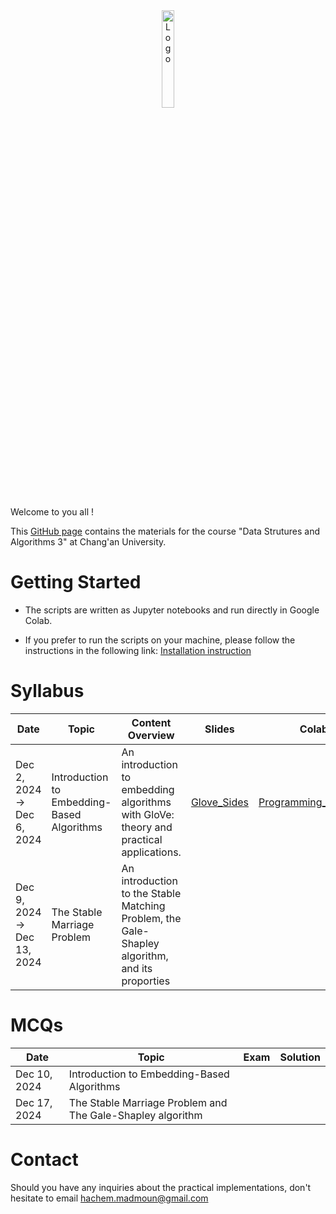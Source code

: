 <div align="center">
    <img src="./images/logo_Changan.png" alt="Logo" width="20%"/>
</div>

Welcome to you all !

This [GitHub page](https://hm-ai.github.io/Data_Structures_Algorithms/) contains the materials for the course "Data Strutures and Algorithms 3" at Chang'an University.

# Getting Started
* The scripts are written as Jupyter notebooks and run directly in Google Colab.

* If you prefer to run the scripts on your machine, please follow the instructions in the following link: [Installation instruction](https://colab.research.google.com/drive/1GtAF3kuPGDhxRYacLVUMm5S8f1uBA_oM?usp=sharing)


# Syllabus

| **Date**                    | **Topic**                                  | **Content Overview**                                                                           | Slides                              | **Colabs**                                                                                                     | **Solutions**                                                                                                           |
|-----------------------------|--------------------------------------------|------------------------------------------------------------------------------------------------|-------------------------------------|----------------------------------------------------------------------------------------------------------------|-------------------------------------------------------------------------------------------------------------------------|
| Dec 2, 2024 -> Dec 6, 2024  | Introduction to Embedding-Based Algorithms | An introduction to embedding algorithms with GloVe: theory and practical applications.         | [Glove_Sides]("./slides/GloVe.pdf") | [Programming_Session_1](https://colab.research.google.com/drive/1p5uRd4hJNaqInZh98hYuiknXI6Rc36-F?usp=sharing) | [Solution_Programming_Session_1](https://colab.research.google.com/drive/105sORnOHO8hPj0mj7fs2nFbkdYQjLtwk?usp=sharing) | 
| Dec 9, 2024 -> Dec 13, 2024 | The Stable Marriage Problem                | An introduction to the Stable Matching Problem, the Gale-Shapley algorithm, and its proporties |                                     |                                                                                                                |                                                                                                                         | 

# MCQs

| **Date**     | **Topic**                                                     | Exam | Solution | 
|--------------|---------------------------------------------------------------|------|----------| 
| Dec 10, 2024 | Introduction to Embedding-Based Algorithms                    |      |          | 
| Dec 17, 2024 | The Stable Marriage Problem and The Gale-Shapley algorithm    |      |          | 


# Contact
Should you have any inquiries about the practical implementations, don't hesitate to email hachem.madmoun@gmail.com